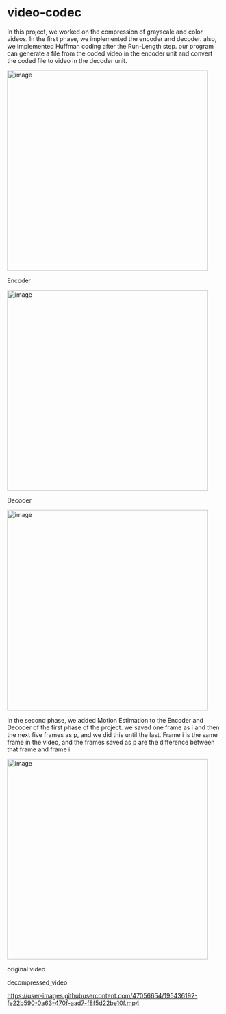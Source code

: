 # video-codec
In this project, we worked on the compression of grayscale and color videos. In the first phase, we implemented the encoder and decoder. also, we implemented Huffman coding after the Run-Length step. our program can generate a file from the coded video in the encoder unit and convert the coded file to video in the decoder unit.

<img width="468" alt="image" src="https://user-images.githubusercontent.com/47056654/195435384-2de8edd4-5c09-4718-b2a4-6ce57a273dbf.png">

Encoder

<img width="468" alt="image" src="https://user-images.githubusercontent.com/47056654/195435551-ecfdf3b2-7add-41de-ba6e-5dfca587031e.png">

Decoder

<img width="468" alt="image" src="https://user-images.githubusercontent.com/47056654/195435631-cb02df70-4426-47df-a0bd-610fa684a7cf.png">

In the second phase, we added Motion Estimation to the Encoder and Decoder of the first phase of the project.
we saved one frame as i and then the next five frames as p, and we did this until the last. Frame i is the same frame in the video, and the frames saved as p are the difference between that frame and frame i

<img width="468" alt="image" src="https://user-images.githubusercontent.com/47056654/195435693-e95efe97-2b69-40e1-9ebd-e1cc2a1d8f73.png">

original video



decompressed_video

https://user-images.githubusercontent.com/47056654/195436192-fe22b590-0a63-470f-aad7-f8f5d22be10f.mp4

